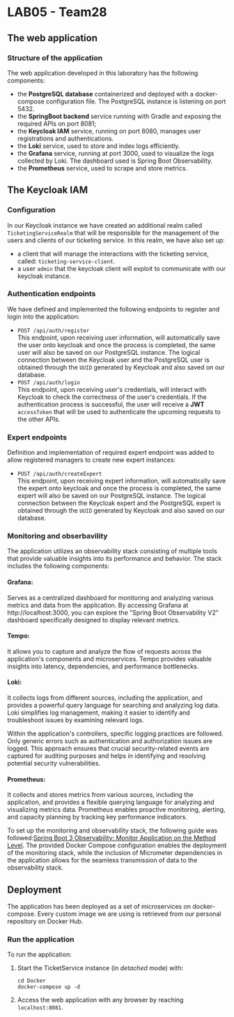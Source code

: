 # LAB05 - Team28

## The web application

### Structure of the application

The web application developed in this laboratory has the following components:
- the **PostgreSQL database** containerized and deployed with a docker-compose configuration file. The PostgreSQL instance is listening on port 5432.
- the **SpringBoot backend** service running with Gradle and exposing the required APIs on port 8081;
- the **Keycloak IAM** service, running on port 8080, manages user registrations and authentications.
- the **Loki** service, used to store and index logs efficiently.
- the **Grafana** service, running at port 3000, used to visualize the logs collected by Loki. The dashboard used is Spring Boot Observability.
- the **Prometheus** service, used to scrape and store metrics.

## The Keycloak IAM

### Configuration
In our Keycloak instance we have created an additional realm called `TicketingServiceRealm` that will be responsible for the  management of the users and clients of our ticketing service. In this realm, we have also set up:
- a client that will manage the interactions with the ticketing service, called: `ticketing-service-client`.
- a user `admin` that the keycloak client will exploit to communicate with our keycloak instance.

### Authentication endpoints
We have defined and implemented the following endpoints to register and login into the application:
- `POST /api/auth/register`  \
  This endpoint, upon receiving user information, will automatically save the user onto keycloak and once the process is completed, the same user will also be saved on our PostgreSQL instance.
  The logical connection between the Keycloak user and the PostgreSQL user is obtained through the `UUID` generated by Keycloak and also saved on our database.
- `POST /api/auth/login` \
  This endpoint, upon receiving user's credentials, will interact with Keycloak to check the correctness of the user's credentials. If the authentication process is successful, the user will receive a **JWT** `accessToken` that will be used to authenticate the upcoming requests to the other APIs.

### Expert endpoints
Definition and implementation of required expert endpoint was added to allow registered managers to create new expert instances:
- `POST /api/auth/createExpert` \
  This endpoint, upon receiving expert information, will automatically save the expert onto keycloak and once the process is completed, the same expert will also be saved on our PostgreSQL instance.
  The logical connection between the Keycloak expert and the PostgreSQL expert is obtained through the `UUID` generated by Keycloak and also saved on our database.

### Monitoring and obserbavility
The application utilizes an observability stack consisting of multiple tools that provide valuable insights into its performance and behavior. The stack includes the following components:

#### Grafana:
 Serves as a centralized dashboard for monitoring and analyzing various metrics and data from the application. By accessing Grafana at http://localhost:3000, you can explore the "Spring Boot Observability V2" dashboard specifically designed to display relevant metrics.

#### Tempo:
 It allows you to capture and analyze the flow of requests across the application's components and microservices. Tempo provides valuable insights into latency, dependencies, and performance bottlenecks.

#### Loki: 
It collects logs from different sources, including the application, and provides a powerful query language for searching and analyzing log data. Loki simplifies log management, making it easier to identify and troubleshoot issues by examining relevant logs.

Within the application's controllers, specific logging practices are followed. Only generic errors such as authentication and authorization issues are logged. This approach ensures that crucial security-related events are captured for auditing purposes and helps in identifying and resolving potential security vulnerabilities.

#### Prometheus:
 It collects and stores metrics from various sources, including the application, and provides a flexible querying language for analyzing and visualizing metrics data. Prometheus enables proactive monitoring, alerting, and capacity planning by tracking key performance indicators.

To set up the monitoring and observability stack, the following guide was followed:[Spring Boot 3 Observability: Monitor Application on the Method Level](https://medium.com/spring-boot/spring-boot-3-observability-monitor-application-on-the-method-level-8057abec5926). The provided Docker Compose configuration enables the deployment of the monitoring stack, while the inclusion of Micrometer dependencies in the application allows for the seamless transmission of data to the observability stack.

## Deployment
The application has been deployed as a set of microservices on docker-compose. Every custom image we are using is retrieved from our personal repository on Docker Hub.

### Run the application

To run the application:

1. Start the TicketService instance (in *detached* mode) with:
   
    ```
    cd Docker
    docker-compose up -d
    ```

2. Access the web application with any browser by reaching `localhost:8081`.